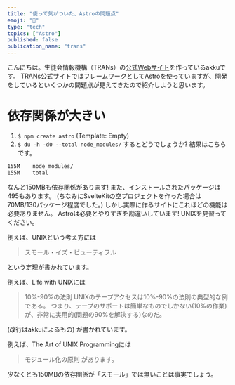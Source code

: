 ```yaml
---
title: "使って気がついた、Astroの問題点"
emoji: "🚀"
type: "tech"
topics: ["Astro"]
published: false
publication_name: "trans"
---
```


こんにちは。生徒会情報機構（TRANs）の[公式Webサイト](https://trans.stki.org)を作っているakkuです。
TRANs公式サイトではフレームワークとしてAstroを使っていますが、開発をしているといくつかの問題点が見えてきたので紹介しようと思います。

# 依存関係が大きい
1. `$ npm create astro` (Template: Empty)
2. `$ du -h -d0 --total node_modules/`
するとどうでしょうか? 結果はこちらです。
```sh
155M	node_modules/
155M	total
```
なんと150MBも依存関係があります! また、インストールされたパッケージは495もあります。
(ちなみにSvelteKitの空プロジェクトを作った場合は70MB/130パッケージ程度でした。)
しかし実際に作るサイトにこれほどの機能は必要ありません。
Astroは必要とやりすぎを勘違いしています!
UNIXを見習ってください。

例えば、UNIXという考え方には
> スモール・イズ・ビューティフル

という定理が書かれています。

例えば、Life with UNIXには

> 10%-90%の法則
> UNIXのテープアクセスは10%-90%の法則の典型的な例である。
> つまり、テープのサポートは簡単なものでしかない(10%の作業)が、非常に実用的(問題の90%を解決する)なのだ。

(改行はakkuによるもの)
が書かれています。

例えば、The Art of UNIX Programmingには

> モジュール化の原則
があります。


少なくとも150MBの依存関係が「スモール」では無いことは事実でしょう。

#
